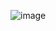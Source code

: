 ![image](https://github.com/raphael-goetz/better-models/assets/52959657/086ec0b8-4f1a-4bce-9536-18f3118d3db3)
